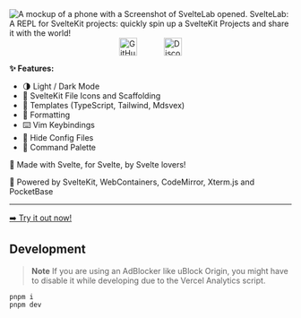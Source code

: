 <img crossorigin="anonymous" src="https://i.imgur.com/GCSowrb.png" alt="A mockup of a phone with a Screenshot of SvelteLab opened. SvelteLab: A REPL for SvelteKit projects: quickly spin up a SvelteKit Projects and share it with the world!">

<div style="display:flex; gap: 3rem; justify-content: center">
<a href="https://github.com/sveltelab/sveltelab"><img src="https://api.iconify.design/simple-icons:github.svg?color=%23ff531a" alt="GitHub" height="32px" margin-right="30px"></a> <a href="https://discord.gg/FbnT6wujQx"><img src="https://api.iconify.design/simple-icons:discord.svg?color=%23ff531a" alt="Discord" height="32px"></a>
</div>

**✨ Features:**

- 🌗 Light / Dark Mode
- 📄 SvelteKit File Icons and Scaffolding
- 📒 Templates (TypeScript, Tailwind, Mdsvex)
- 🧹 Formatting
- ⌨️ Vim Keybindings
- 👻 Hide Config Files
- 🎨 Command Palette

🧡 Made with Svelte, for Svelte, by Svelte lovers!

🔌 Powered by SvelteKit, WebContainers, CodeMirror, Xterm.js and PocketBase

---

[➡️ Try it out now!](https://sveltelab.vercel.app/)

## Development

> **Note**
> If you are using an AdBlocker like uBlock Origin, you might have to disable it while developing due to the Vercel Analytics script.

```
pnpm i
pnpm dev
```
